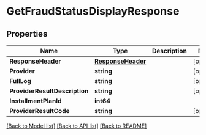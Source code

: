 # GetFraudStatusDisplayResponse

## Properties

Name | Type | Description | Notes
------------ | ------------- | ------------- | -------------
**ResponseHeader** | [**ResponseHeader**](ResponseHeader.md) |  | [optional] 
**Provider** | **string** |  | [optional] 
**FullLog** | **string** |  | [optional] 
**ProviderResultDescription** | **string** |  | [optional] 
**InstallmentPlanId** | **int64** |  | 
**ProviderResultCode** | **string** |  | [optional] 

[[Back to Model list]](../README.md#documentation-for-models) [[Back to API list]](../README.md#documentation-for-api-endpoints) [[Back to README]](../README.md)


